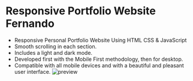 # Responsive Portfolio Website Fernando

- Responsive Personal Portfolio Website Using HTML CSS & JavaScript
- Smooth scrolling in each section.
- Includes a light and dark mode.
- Developed first with the Mobile First methodology, then for desktop.
- Compatible with all mobile devices and with a beautiful and pleasant user interface.
![preview](https://user-images.githubusercontent.com/98523060/177804489-ee631485-1802-412e-8a06-a380cf446b05.png)

